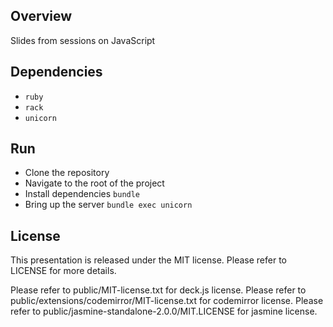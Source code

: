 Overview
--------

Slides from sessions on JavaScript

Dependencies
------------

* `ruby`
* `rack`
* `unicorn`

Run
---

* Clone the repository
* Navigate to the root of the project
* Install dependencies `bundle`
* Bring up the server `bundle exec unicorn`

License
-------

This presentation is released under the MIT license. Please refer to LICENSE for more details.

Please refer to public/MIT-license.txt for deck.js license.
Please refer to public/extensions/codemirror/MIT-license.txt for codemirror license.
Please refer to public/jasmine-standalone-2.0.0/MIT.LICENSE for jasmine license.
